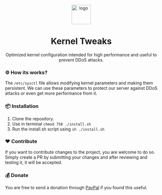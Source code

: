 <p align="center">
  <img src="https://raw.githubusercontent.com/nfense/kernel-tweeks/main/logo.png" width="64px" alt="logo"/> 
  <h1 align="center">Kernel Tweaks</h1>
  <p align="center">Optimized kernel configuration intended for high performance and useful to prevent DDoS attacks.</p>
</p>

### ⚙️ How its works?
The `/etc/sysctl` file allows modifying kernel parameters and making them persistent. We can use these parameters to protect our server against DDoS attacks or even get more performance from it.  

### 📦 Installation
1. Clone the repository.  
2. Use in terminal `chmod 750 ./install.sh`  
3. Run the install.sh script using `sh ./install.sh`  

### ❤️ Contribute
If you want to contribute changes to the project, you are welcome to do so. Simply create a PR by submitting your changes and after reviewing and testing it, it will be accepted.

### 💰 Donate
You are free to send a donation through [PayPal](https://paypal.me/sammwy) if you found this useful.
